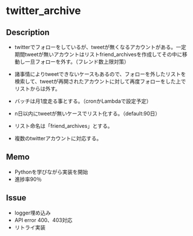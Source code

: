 # twitter_archive

## Description

- twitterでフォローをしているが、tweetが無くなるアカウントがある。一定期間tweetが無いアカウントはリストfriend_archivesを作成してその中に移動し一旦フォローを外す。（フレンド数上限対策）

- 諸事情によりtweetできないケースもあるので、フォローを外したリストを検索して、tweetが再開されたアカウントに対して再度フォローをした上でリストからは外す。

- バッチは月1度走る事とする。（cronかLambdaで設定予定）

- n日以内にtweetが無いケースでリスト化する。（default:90日）

- リスト命名は「friend_archives」とする。

- 複数のtwitterアカウントに対応する。

## Memo
- Pythonを学びながら実装を開始
- 進捗率90％

## Issue
- logger埋め込み
- API error 400、403対応
- リトライ実装
